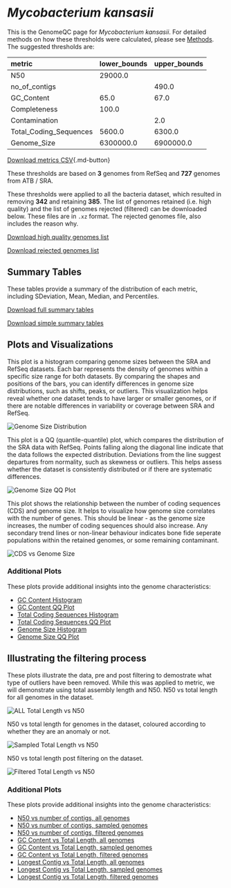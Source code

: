 # *Mycobacterium kansasii*

This is the GenomeQC page for *Mycobacterium kansasii*. For detailed methods on how these thresholds were calculated, please see [Methods](../../methods.md).
The suggested thresholds are: 

| metric                 | lower_bounds   | upper_bounds   |
|:-----------------------|:---------------|:---------------|
| N50                    | 29000.0        |                |
| no_of_contigs          |                | 490.0          |
| GC_Content             | 65.0           | 67.0           |
| Completeness           | 100.0          |                |
| Contamination          |                | 2.0            |
| Total_Coding_Sequences | 5600.0         | 6300.0         |
| Genome_Size            | 6300000.0      | 6900000.0      |

[Download metrics CSV](Mycobacterium_kansasii_metrics.csv){.md-button}


These thresholds are based on **3** genomes from RefSeq and **727** genomes from ATB / SRA.

These thresholds were applied to all the bacteria dataset, which resulted in removing **342** and retaining **385**.
The list of genomes retained (i.e. high quality) and the list of genomes rejected (filtered) can be downloaded below. These files are in `.xz` format. The rejected genomes file, also includes the reason why.

[Download high quality genomes list](Mycobacterium_kansasii_high_quality_genomes.csv.xz)


[Download rejected genomes list](Mycobacterium_kansasii_filtered_out_genomes.csv.xz)



## Summary Tables
These tables provide a summary of the distribution of each metric, including SDeviation, Mean, Median, and Percentiles.

[Download full summary tables](summary.csv)

[Download simple summary tables](selected_summary.csv)

## Plots and Visualizations

This plot is a histogram comparing genome sizes between the SRA and RefSeq datasets. Each bar represents the density of genomes within a specific size range for both datasets. By comparing the shapes and positions of the bars, you can identify differences in genome size distributions, such as shifts, peaks, or outliers. This visualization helps reveal whether one dataset tends to have larger or smaller genomes, or if there are notable differences in variability or coverage between SRA and RefSeq.

![Genome Size Distribution](Genome_Size_refseq_histogram_kde.png)

This plot is a QQ (quantile-quantile) plot, which compares the distribution of the SRA data with RefSeq. Points falling along the diagonal line indicate that the data follows the expected distribution. Deviations from the line suggest departures from normality, such as skewness or outliers. This helps assess whether the dataset is consistently distributed or if there are systematic differences.

![Genome Size QQ Plot](Genome_Size_refseq_qqplot.png)

This plot shows the relationship between the number of coding sequences (CDS) and genome size. It helps to visualize how genome size correlates with the number of genes. This should be linear - as the genome size increases, the number of coding sequences should also increase. Any secondary trend lines or non-linear behaviour indicates bone fide seperate populations within the retained genomes, or some remaining contaminant. 

![CDS vs Genome Size](Mycobacterium_kansasii_CDS_vs_Genome_Size.png)

### Additional Plots

These plots provide additional insights into the genome characteristics:

- [GC Content Histogram](GC_Content_refseq_histogram_kde.png)
- [GC Content QQ Plot](GC_Content_refseq_qqplot.png)
- [Total Coding Sequences Histogram](Total_Coding_Sequences_refseq_histogram_kde.png)
- [Total Coding Sequences QQ Plot](Total_Coding_Sequences_refseq_qqplot.png)
- [Genome Size Histogram](Genome_Size_refseq_histogram_kde.png)
- [Genome Size QQ Plot](Genome_Size_refseq_qqplot.png)
## Illustrating the filtering process
These plots illustrate the data, pre and post filtering to demostrate what type of outliers have been removed. While this was applied to metric, we will demonstrate using total assembly length and N50.
N50 vs total length for all genomes in the dataset.

![ALL Total Length vs N50](Mycobacterium_kansasii_all_total_length_N50.png)

N50 vs total length for genomes in the dataset, coloured according to whether they are an anomaly or not.

![Sampled Total Length vs N50](Mycobacterium_kansasii_sample_total_length_N50.png)

N50 vs total length post filtering on the dataset.

![Filtered Total Length vs N50](Mycobacterium_kansasii_filt_total_length_N50.png)

### Additional Plots

These plots provide additional insights into the genome characteristics:

- [N50 vs number of contigs, all genomes](Mycobacterium_kansasii_all_N50_number.png)
- [N50 vs number of contigs, sampled genomes](Mycobacterium_kansasii_sample_N50_number.png)
- [N50 vs number of contigs, filtered genomes](Mycobacterium_kansasii_filt_N50_number.png)
- [GC Content vs Total Length, all genomes](Mycobacterium_kansasii_all_total_length_GC_Content.png)
- [GC Content vs Total Length, sampled genomes](Mycobacterium_kansasii_sample_total_length_GC_Content.png)
- [GC Content vs Total Length, filtered genomes](Mycobacterium_kansasii_filt_total_length_GC_Content.png)
- [Longest Contig vs Total Length, all genomes](Mycobacterium_kansasii_all_total_length_longest.png)
- [Longest Contig vs Total Length, sampled genomes](Mycobacterium_kansasii_sample_total_length_longest.png)
- [Longest Contig vs Total Length, filtered genomes](Mycobacterium_kansasii_filt_total_length_longest.png)
